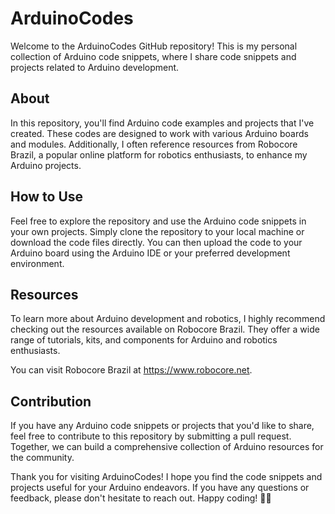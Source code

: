 # ArduinoCodes

Welcome to the ArduinoCodes GitHub repository! This is my personal collection of Arduino code snippets, where I share code snippets and projects related to Arduino development.
## About

In this repository, you'll find Arduino code examples and projects that I've created. These codes are designed to work with various Arduino boards and modules. Additionally, I often reference resources from Robocore Brazil, a popular online platform for robotics enthusiasts, to enhance my Arduino projects.
## How to Use

Feel free to explore the repository and use the Arduino code snippets in your own projects. Simply clone the repository to your local machine or download the code files directly. You can then upload the code to your Arduino board using the Arduino IDE or your preferred development environment.
## Resources

To learn more about Arduino development and robotics, I highly recommend checking out the resources available on Robocore Brazil. They offer a wide range of tutorials, kits, and components for Arduino and robotics enthusiasts.

You can visit Robocore Brazil at https://www.robocore.net.
## Contribution

If you have any Arduino code snippets or projects that you'd like to share, feel free to contribute to this repository by submitting a pull request. Together, we can build a comprehensive collection of Arduino resources for the community.

Thank you for visiting ArduinoCodes! I hope you find the code snippets and projects useful for your Arduino endeavors. If you have any questions or feedback, please don't hesitate to reach out. Happy coding! 🤖🔧
